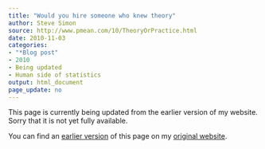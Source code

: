 ```yaml
---
title: "Would you hire someone who knew theory"
author: Steve Simon
source: http://www.pmean.com/10/TheoryOrPractice.html
date: 2010-11-03
categories:
- "*Blog post"
- 2010
- Being updated
- Human side of statistics
output: html_document
page_update: no
---
```


This page is currently being updated from the earlier version of my website. Sorry that it is not yet fully available.

<!---More--->

You can find an [earlier version][sim1] of this page on my [original website][sim2].

[sim1]: http://www.pmean.com/10/TheoryOrPractice.html
[sim2]: http://www.pmean.com/original_site.html
